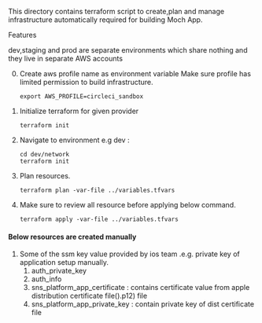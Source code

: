 This directory contains terraform script to create,plan and manage infrastructure automatically required for building Moch App.

Features

dev,staging and prod are separate environments which share nothing and they live in separate AWS accounts

0. Create aws profile name as environment variable
     Make sure profile has limited permission to build infrastructure.
     ```
     export AWS_PROFILE=circleci_sandbox
     ```
1. Initialize terraform for given provider
     ```
     terraform init
      ```
3. Navigate to environment  e.g dev :
      ``` 
      cd dev/network
      terraform init 
      ```
3. Plan resources.
    ```
    terraform plan -var-file ../variables.tfvars
     ```

4. Make sure to review all resource before applying below command.
     ``` 
     terraform apply -var-file ../variables.tfvars
      ```


 #### Below resources are created manually

 
 1. Some of the ssm key value provided by ios team .e.g. private key of application setup manually.
    1. auth_private_key 
    2. auth_info
    3. sns_platform_app_certificate : contains certificate value from apple distribution certificate file().p12) file
    4. sns_platform_app_private_key : contain private key of dist certificate file

          